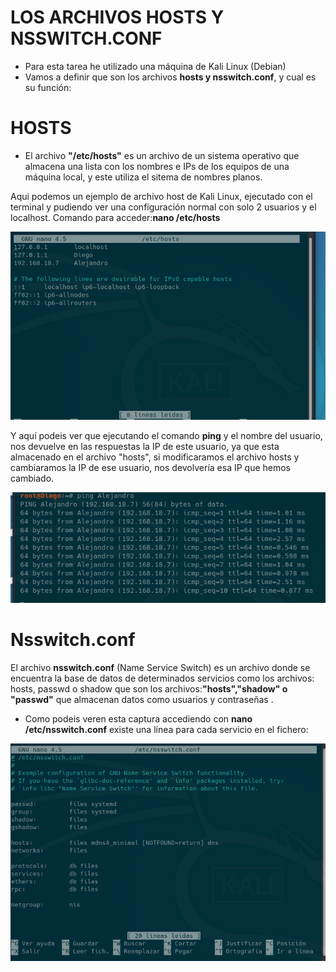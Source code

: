 # LOS ARCHIVOS HOSTS Y NSSWITCH.CONF

- Para esta tarea he utilizado una máquina de Kali Linux (Debian)
- Vamos a definir que son los archivos **hosts y nsswitch.conf**, y cual es su función:


# HOSTS
- El archivo **"/etc/hosts"** es un archivo de un sistema operativo que almacena una lista con los nombres e IPs de los equipos de una máquina local, y este utiliza el sitema de nombres planos.

Aqui podemos un ejemplo de archivo host de Kali Linux, ejecutado con el terminal y pudiendo ver una configuración normal con solo 2 usuarios y el localhost. Comando para acceder:**nano /etc/hosts**

![CapturaHosts.PNG](./CapturaHosts.PNG)

Y aquí podeis ver que ejecutando el comando **ping** y el nombre del usuario, nos devuelve en las respuestas la IP de este usuario, ya que esta almacenado en el archivo "hosts", si modificaramos el archivo hosts y cambiaramos la IP de ese usuario, nos devolvería esa IP que hemos cambiado.

![Capturaping.PNG](./Capturaping.PNG)

# Nsswitch.conf

El archivo **nsswitch.conf** (Name Service Switch) es un archivo donde se encuentra la base de datos de determinados servicios como los archivos: hosts, passwd o shadow que son los archivos:**"hosts","shadow" o "passwd"** que almacenan datos como usuarios y contraseñas .
- Como podeis veren esta captura accediendo con **nano /etc/nsswitch.conf** existe una línea para cada servicio en el fichero:

![NsswitchConf.PNG](./NsswitchConf.PNG)
